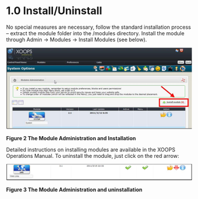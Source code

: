 # 1.0 Install/Uninstall


No special measures are necessary, follow the standard installation process – extract the module folder into the /modules directory. Install the module through Admin -> Modules -> Install Modules (see below). 
 
![img_2.jpg](../assets/img_4.jpg)  

**Figure 2 The Module Administration and Installation**

Detailed instructions on installing modules are available in the XOOPS Operations Manual. 
To uninstall the module, just click on the red arrow:

![img_2.jpg](../assets/img_5.jpg)  

**Figure 3 The Module Administration and uninstallation**

